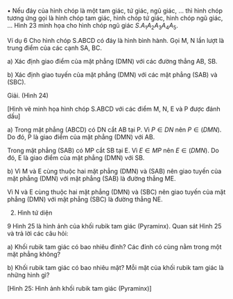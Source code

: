 • Nếu đáy của hình chóp là một tam giác, tứ giác, ngũ giác, ... thì hình chóp tương ứng gọi là hình chóp tam giác, hình chóp tứ giác, hình chóp ngũ giác, ... Hình 23 minh họa cho hình chóp ngũ giác $S.A_1A_2A_3A_4A_5$.

Ví dụ 6 Cho hình chóp S.ABCD có đáy là hình bình hành. Gọi M, N lần lượt là trung điểm của các cạnh SA, BC.

a) Xác định giao điểm của mặt phẳng (DMN) với các đường thẳng AB, SB.

b) Xác định giao tuyến của mặt phẳng (DMN) với các mặt phẳng (SAB) và (SBC).

Giải. (Hình 24)

[Hình vẽ minh họa hình chóp S.ABCD với các điểm M, N, E và P được đánh dấu]

a) Trong mặt phẳng (ABCD) có DN cắt AB tại P. Vì $P \in DN$ nên $P \in (DMN)$. Do đó, P là giao điểm của mặt phẳng (DMN) với AB.

Trong mặt phẳng (SAB) có MP cắt SB tại E. Vì $E \in MP$ nên $E \in (DMN)$. Do đó, E là giao điểm của mặt phẳng (DMN) với SB.

b) Vì M và E cùng thuộc hai mặt phẳng (DMN) và (SAB) nên giao tuyến của mặt phẳng (DMN) với mặt phẳng (SAB) là đường thẳng ME.

Vì N và E cùng thuộc hai mặt phẳng (DMN) và (SBC) nên giao tuyến của mặt phẳng (DMN) với mặt phẳng (SBC) là đường thẳng NE.

2. Hình tứ diện

9 Hình 25 là hình ảnh của khối rubik tam giác (Pyraminx). Quan sát Hình 25 và trả lời các câu hỏi:

a) Khối rubik tam giác có bao nhiêu đỉnh? Các đỉnh có cùng nằm trong một mặt phẳng không?

b) Khối rubik tam giác có bao nhiêu mặt? Mỗi mặt của khối rubik tam giác là những hình gì?

[Hình 25: Hình ảnh khối rubik tam giác (Pyraminx)]
